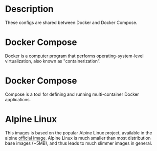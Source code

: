 # Description
These configs are shared between Docker and Docker Compose.

# Docker Compose
Docker is a computer program that performs operating-system-level virtualization, also known as "containerization".

# Docker Compose
Compose is a tool for defining and running multi-container Docker applications.

# Alpine Linux
This images is based on the popular Alpine Linux project, available in the alpine [official image](https://hub.docker.com/_/alpine/).
Alpine Linux is much smaller than most distribution base images (~5MB), and thus leads to much slimmer images in general.
